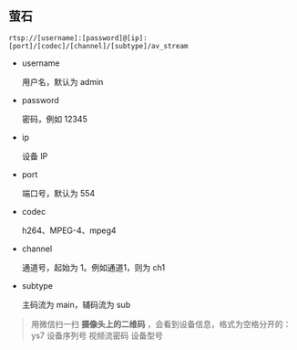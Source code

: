 ## 萤石

```
rtsp://[username]:[password]@[ip]:[port]/[codec]/[channel]/[subtype]/av_stream
```

- username

  用户名，默认为 admin

- password

  密码，例如 12345

- ip

  设备 IP

- port

  端口号，默认为 554

- codec

  h264、MPEG-4、mpeg4

- channel

  通道号，起始为 1。例如通道1，则为 ch1

- subtype

  主码流为 main，辅码流为 sub
  
  

> 用微信扫一扫  **摄像头上的二维码** ，会看到设备信息，格式为空格分开的：ys7 设备序列号 视频流密码  设备型号